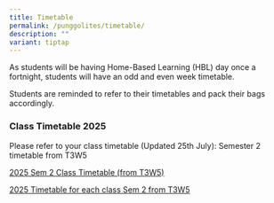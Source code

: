 ```yaml
---
title: Timetable
permalink: /punggolites/timetable/
description: ""
variant: tiptap
---
```

<p>As students will be having Home-Based Learning (HBL) day once a fortnight,
students will have an odd and even week timetable.</p>
<p>Students are reminded to refer to their timetables and pack their bags
accordingly.</p>
<p></p>
<h3><strong>Class Timetable 2025</strong></h3>
<p>Please refer to&nbsp;your class timetable (Updated 25th July):&nbsp;Semester
2 timetable from T3W5</p>
<p><a href="/files/2025_Timetable_for_each_class_Sem_2__from_T3W5_.pdf" rel="noopener nofollow" target="_blank">2025 Sem 2 Class Timetable (from T3W5)</a>
</p>
<p></p>
<p></p>
<p><a href="/files/2025_Timetable_for_each_class_Sem_2__from_T3W5_.pdf" rel="noopener nofollow" target="_blank">2025 Timetable for each class Sem 2 from T3W5</a>
</p>